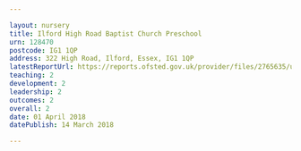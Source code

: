 ```yaml
---

layout: nursery
title: Ilford High Road Baptist Church Preschool
urn: 128470
postcode: IG1 1QP
address: 322 High Road, Ilford, Essex, IG1 1QP
latestReportUrl: https://reports.ofsted.gov.uk/provider/files/2765635/urn/128470.pdf
teaching: 2
development: 2
leadership: 2
outcomes: 2
overall: 2
date: 01 April 2018 
datePublish: 14 March 2018

---
```

